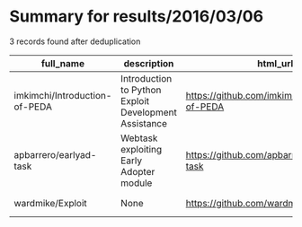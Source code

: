 
# Summary for results/2016/03/06
    
3 records found after deduplication

| full_name | description | html_url | matched_list | matched_count | pushed_at | size | stargazers_count | language | forks_count |
|-------------------------------|-------------------------------------------------------|--------------------------------------------------|----------------|-----------------|---------------------------|--------|--------------------|------------|---------------|
| imkimchi/Introduction-of-PEDA | Introduction to Python Exploit Development Assistance | https://github.com/imkimchi/Introduction-of-PEDA | ['exploit'] | 1 | 2016-03-06 09:04:22+00:00 | 5 | 6 | | 1 |
| apbarrero/earlyad-task | Webtask exploiting Early Adopter module | https://github.com/apbarrero/earlyad-task | ['exploit'] | 1 | 2016-03-06 22:42:05+00:00 | 37 | 0 | JavaScript | 0 |
| wardmike/Exploit | None | https://github.com/wardmike/Exploit | ['exploit'] | 1 | 2016-03-06 19:00:54+00:00 | 5 | 0 | C | 0 |
